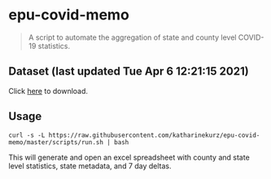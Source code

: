 # epu-covid-memo

> A script to automate the aggregation of state and county level COVID-19 statistics.

<!-- tmpl start -->

## Dataset (last updated Tue Apr  6 12:21:15 2021)

Click [here](https://covid-artifacts.s3.amazonaws.com/records/2021-4-6-122114-covid_artifact.xls) to download.

<!-- tmpl end -->

## Usage

```
curl -s -L https://raw.githubusercontent.com/katharinekurz/epu-covid-memo/master/scripts/run.sh | bash
```

This will generate and open an excel spreadsheet with county and state level statistics, state metadata, and 7 day deltas.